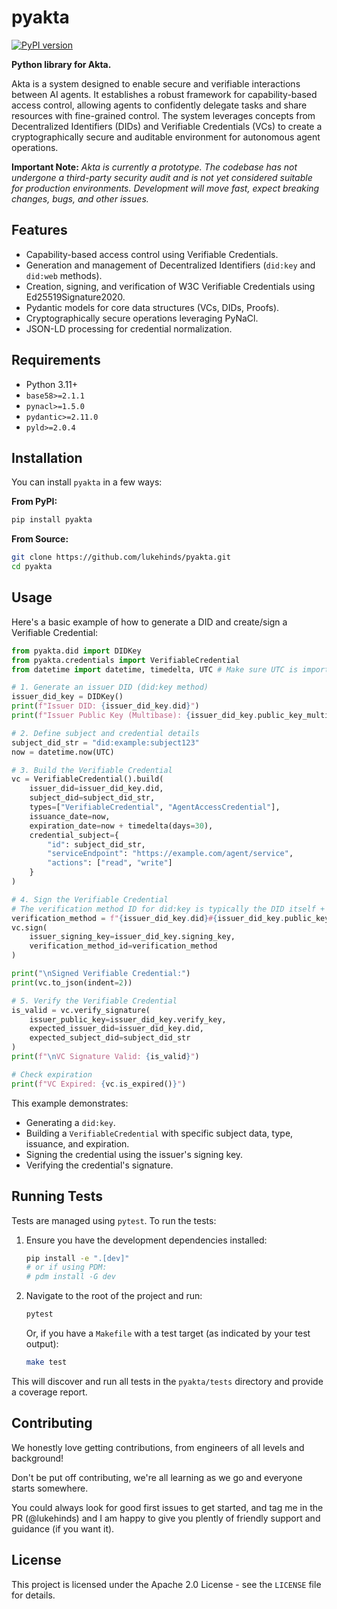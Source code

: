 # pyakta

[![PyPI version](https://badge.fury.io/py/pyakta.svg)](https://badge.fury.io/py/pyakta)

**Python library for Akta.**

Akta is a system designed to enable secure and verifiable interactions between AI agents. It establishes a robust framework for capability-based access control, allowing agents to confidently delegate tasks and share resources with fine-grained control. The system leverages concepts from Decentralized Identifiers (DIDs) and Verifiable Credentials (VCs) to create a cryptographically secure and auditable environment for autonomous agent operations.

**Important Note:** *Akta is currently a prototype. The codebase has not undergone a third-party security audit and is not yet considered suitable for production environments. Development will move fast, expect breaking changes, bugs, and other issues.*

## Features

*   Capability-based access control using Verifiable Credentials.
*   Generation and management of Decentralized Identifiers (`did:key` and `did:web` methods).
*   Creation, signing, and verification of W3C Verifiable Credentials using Ed25519Signature2020.
*   Pydantic models for core data structures (VCs, DIDs, Proofs).
*   Cryptographically secure operations leveraging PyNaCl.
*   JSON-LD processing for credential normalization.

## Requirements

*   Python 3.11+
*   `base58>=2.1.1`
*   `pynacl>=1.5.0`
*   `pydantic>=2.11.0`
*   `pyld>=2.0.4`

## Installation

You can install `pyakta` in a few ways:

**From PyPI:**

```bash
pip install pyakta
```

**From Source:**

```bash
git clone https://github.com/lukehinds/pyakta.git
cd pyakta
```

## Usage

Here's a basic example of how to generate a DID and create/sign a Verifiable Credential:

```python
from pyakta.did import DIDKey
from pyakta.credentials import VerifiableCredential
from datetime import datetime, timedelta, UTC # Make sure UTC is imported

# 1. Generate an issuer DID (did:key method)
issuer_did_key = DIDKey()
print(f"Issuer DID: {issuer_did_key.did}")
print(f"Issuer Public Key (Multibase): {issuer_did_key.public_key_multibase}")

# 2. Define subject and credential details
subject_did_str = "did:example:subject123"
now = datetime.now(UTC)

# 3. Build the Verifiable Credential
vc = VerifiableCredential().build(
    issuer_did=issuer_did_key.did,
    subject_did=subject_did_str,
    types=["VerifiableCredential", "AgentAccessCredential"],
    issuance_date=now,
    expiration_date=now + timedelta(days=30),
    credential_subject={
        "id": subject_did_str,
        "serviceEndpoint": "https://example.com/agent/service",
        "actions": ["read", "write"]
    }
)

# 4. Sign the Verifiable Credential
# The verification method ID for did:key is typically the DID itself + # + public key multibase
verification_method = f"{issuer_did_key.did}#{issuer_did_key.public_key_multibase}"
vc.sign(
    issuer_signing_key=issuer_did_key.signing_key,
    verification_method_id=verification_method
)

print("\nSigned Verifiable Credential:")
print(vc.to_json(indent=2))

# 5. Verify the Verifiable Credential
is_valid = vc.verify_signature(
    issuer_public_key=issuer_did_key.verify_key,
    expected_issuer_did=issuer_did_key.did,
    expected_subject_did=subject_did_str
)
print(f"\nVC Signature Valid: {is_valid}")

# Check expiration
print(f"VC Expired: {vc.is_expired()}")
```

This example demonstrates:
- Generating a `did:key`.
- Building a `VerifiableCredential` with specific subject data, type, issuance, and expiration.
- Signing the credential using the issuer's signing key.
- Verifying the credential's signature.

## Running Tests

Tests are managed using `pytest`. To run the tests:

1.  Ensure you have the development dependencies installed:
    ```bash
    pip install -e ".[dev]"
    # or if using PDM:
    # pdm install -G dev
    ```
2.  Navigate to the root of the project and run:
    ```bash
    pytest
    ```
    Or, if you have a `Makefile` with a test target (as indicated by your test output):
    ```bash
    make test
    ```
This will discover and run all tests in the `pyakta/tests` directory and provide a coverage report.

## Contributing

We honestly love getting contributions, from engineers of all levels and background!

Don't be put off contributing, we're all learning as we go and everyone starts
somewhere.

You could always look for good first issues to get started, and tag me in the PR
(@lukehinds) and I am happy to give you plently of friendly support and guidance (if you want it).

## License

This project is licensed under the Apache 2.0 License - see the `LICENSE` file for details.